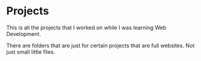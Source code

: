 # Projects

This is all the projects that I worked on while I was learning Web Development. 

There are folders that are just for certain projects that are full websites. Not just small little files. 
